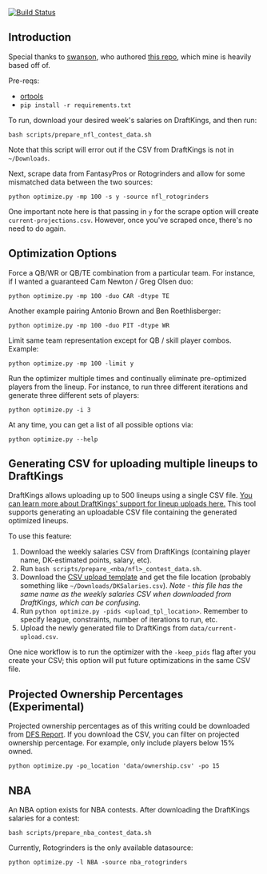 [![Build Status](https://travis-ci.org/BenBrostoff/draft-kings-fun.svg?branch=master)](https://travis-ci.org/BenBrostoff/draft-kings-fun)

## Introduction

Special thanks to [swanson](https://github.com/swanson/), who authored [this repo](https://github.com/swanson/degenerate), which mine is heavily based off of.

Pre-reqs:

* [ortools](https://developers.google.com/optimization/installing?hl=en)
* `pip install -r requirements.txt`

To run, download your desired week's salaries on DraftKings, and then run:
 
```
bash scripts/prepare_nfl_contest_data.sh
```

Note that this script will error out if the CSV from DraftKings is not in `~/Downloads`.

Next, scrape data from FantasyPros or Rotogrinders and allow for some mismatched data between the two sources:

```
python optimize.py -mp 100 -s y -source nfl_rotogrinders
```

One important note here is that passing in <code>y</code> for the scrape option will create <code>current-projections.csv</code>. However, once you've scraped once, there's no need to do again.

## Optimization Options

Force a QB/WR or QB/TE combination from a particular team. For instance, if I wanted a guaranteed Cam Newton / Greg Olsen duo:

<pre><code>python optimize.py -mp 100 -duo CAR -dtype TE</pre></code>

Another example pairing Antonio Brown and Ben Roethlisberger:

<pre><code>python optimize.py -mp 100 -duo PIT -dtype WR</pre></code>

Limit same team representation except for QB / skill player combos. Example:

<pre><code>python optimize.py -mp 100 -limit y</pre></code>

Run the optimizer multiple times and continually eliminate pre-optimized players from the lineup. For instance, to run three different iterations and generate three different sets of players:

<pre><code>python optimize.py -i 3</pre></code>

At any time, you can get a list of all possible options via:

<pre><code>python optimize.py --help</pre></code>

## Generating CSV for uploading multiple lineups to DraftKings

DraftKings allows uploading up to 500 lineups using a single CSV file. [You can learn more about DraftKings' support for lineup uploads here.](https://playbook.draftkings.com/news/draftkings-lineup-upload-tool) This tool supports
generating an uploadable CSV file containing the generated optimized lineups.

To use this feature:

1. Download the weekly salaries CSV from DraftKings
(containing player name, DK-estimated points, salary, etc).
2. Run `bash scripts/prepare_<nba/nfl>_contest_data.sh`.
3. Download the [CSV upload template](https://www.draftkings.com/lineup/upload) and get the file location (probably something like `~/Downloads/DKSalaries.csv`). *Note - this file has the same name as the weekly salaries CSV when downloaded from DraftKings, which can be confusing.*
4. Run `python optimize.py -pids <upload_tpl_location>`. Remember to specify league, constraints, number of iterations to run, etc.
5. Upload the newly generated file to DraftKings from `data/current-upload.csv`.

One nice workflow is to run the optimizer with the `-keep_pids` flag after you create your CSV; this option will put future optimizations in the same CSV file.

## Projected Ownership Percentages (Experimental)

Projected ownership percentages as of this writing could be downloaded from [DFS Report](https://dfsreport.com/draftkings-ownership-percentages). If you download the CSV, you can filter on projected ownership percentage. For example, only include players below 15% owned.

```
python optimize.py -po_location 'data/ownership.csv' -po 15
```

## NBA

An NBA option exists for NBA contests. After downloading the DraftKings salaries for a contest:

```
bash scripts/prepare_nba_contest_data.sh
```

Currently, Rotogrinders is the only available datasource:

<pre><code>python optimize.py -l NBA -source nba_rotogrinders</pre></code>

